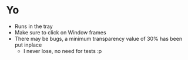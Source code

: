 # Yo

- Runs in the tray
- Make sure to click on Window frames
- There may be bugs, a minimum transparency value of 30% has been put inplace
  - I never lose, no need for tests :p
